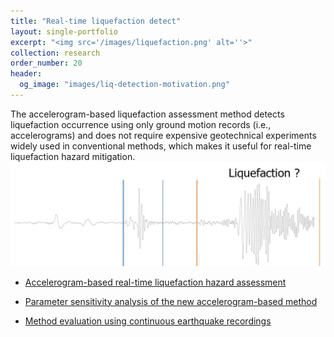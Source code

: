 ```yaml
---
title: "Real-time liquefaction detect"
layout: single-portfolio
excerpt: "<img src='/images/liquefaction.png' alt=''>"
collection: research
order_number: 20
header: 
  og_image: "images/liq-detection-motivation.png"
---
```


The accelerogram-based liquefaction assessment method detects liquefaction occurrence using only ground motion records (i.e., accelerograms) and does not require expensive geotechnical experiments widely used in conventional methods, which makes it useful for real-time liquefaction hazard mitigation.
<br/><img src='/images/liq-detection-motivation.png'>

* [Accelerogram-based real-time liquefaction hazard assessment](/posts/2021-05-25-liq-detection)

* [Parameter sensitivity analysis of the new accelerogram-based method](/posts/2021-11-07-liq-detection-correlation)

* [Method evaluation using continuous earthquake recordings](/posts/2022-07-02-liq-detection-4arrays)




